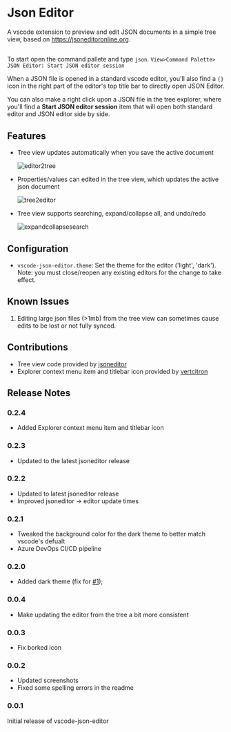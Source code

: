 # Json Editor

A vscode extension to preview and edit JSON documents in a simple tree view, based on <https://jsoneditoronline.org>.
##
To start open the command pallete and type `json`.
`View>Command Palette> JSON Editor: Start JSON editor session`

When a JSON file is opened in a standard vscode editor, you'll also find a `{}` icon in the right part of the editor's
top title bar to directly open JSON Editor.

You can also make a right click upon a JSON file in the tree explorer, where you'll find a
**Start JSON editor session** item that will open both standard editor and JSON editor side by side.

## Features

- Tree view updates automatically when you save the active document

    ![editor2tree](https://i.imgur.com/w0KI7QW.gif)

- Properties/values can edited in the tree view, which updates the active json document

    ![tree2editor](https://i.imgur.com/t7aPUTf.gif)

- Tree view supports searching, expand/collapse all, and undo/redo

    ![expandcollapsesearch](https://i.imgur.com/qa1hYbu.gif)

## Configuration

- `vscode-json-editor.theme`: Set the theme for the editor ('light', 'dark'). Note: you must close/reopen any existing editors for the change to take effect.

## Known Issues

1. Editing large json files (>1mb) from the tree view can sometimes cause edits to be lost or not fully synced.

## Contributions

- Tree view code provided by [jsoneditor](https://github.com/josdejong/jsoneditor)
- Explorer context menu item and titlebar icon provided by [vertcitron](https://github.com/vertcitron)

## Release Notes

### 0.2.4

- Added Explorer context menu item and titlebar icon

### 0.2.3

- Updated to the latest jsoneditor release

### 0.2.2

- Updated to latest jsoneditor release
- Improved jsoneditor -> editor update times

### 0.2.1

- Tweaked the background color for the dark theme to better match vscode's defualt
- Azure DevOps CI/CD pipeline

### 0.2.0

- Added dark theme (fix for [#1](https://github.com/sunmorgus/vscode-json-editor/issues/1));

### 0.0.4

- Make updating the editor from the tree a bit more consistent

### 0.0.3

- Fix borked icon

### 0.0.2

- Updated screenshots
- Fixed some spelling errors in the readme

### 0.0.1

Initial release of vscode-json-editor
